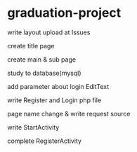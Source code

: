 # graduation-project
write layout
upload at Issues

create title page

create main & sub page

study to database(mysql)

add parameter about login EditText

write Register and Login php file

page name change & write request source

write StartActivity

complete RegisterActivity
